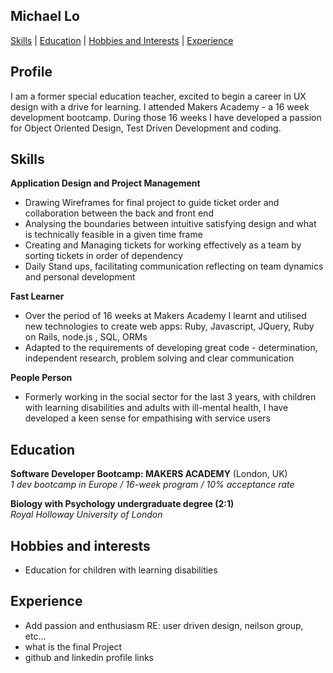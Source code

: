 ## Michael Lo

[Skills](#Skills) | [Education](#Education) | [Hobbies and Interests](#Hobbies) | [Experience](#Experience)

## Profile
I am a former special education teacher, excited to begin a career in UX design with a drive for learning. I attended Makers Academy - a 16 week development bootcamp. During those 16 weeks I have developed a passion for Object Oriented Design, Test Driven Development and coding.

## <a name="skills">Skills</a>
**Application Design and Project Management**
+ Drawing Wireframes for final project to guide ticket order and collaboration between the back and front end
+ Analysing the boundaries between intuitive satisfying design and what is technically feasible in a given time frame  
+ Creating and Managing tickets for working effectively as a team by sorting tickets in order of dependency
+ Daily Stand ups, facilitating communication reflecting on team dynamics and personal development

**Fast Learner**
+ Over the period of 16 weeks at Makers Academy I learnt and utilised new technologies to create web apps: Ruby,  Javascript, JQuery, Ruby on Rails, node.js , SQL, ORMs
+ Adapted to the requirements of developing great code - determination, independent research, problem solving and clear communication

**People Person**
+ Formerly working in the social sector for the last 3 years, with children with learning disabilities and adults with ill-mental health, I have developed a keen sense for empathising with service users

## <a name="Education">Education</a>
**Software Developer Bootcamp: MAKERS ACADEMY** (London, UK)  
*1 dev bootcamp in Europe  /  16-week program  /  10% acceptance rate*

**Biology with Psychology undergraduate degree (2:1)**   
*Royal Holloway University of London*

## <a name="Hobbies">Hobbies and interests</a>

+ Education for children with learning disabilities

## <a name="Experience">Experience</a>

+ Add passion and enthusiasm RE: user driven design, neilson group, etc...
+ what is the final Project
+ github and linkedin profile links
